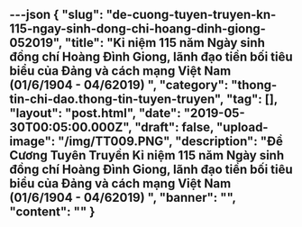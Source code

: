 ---json
{
    "slug": "de-cuong-tuyen-truyen-kn-115-ngay-sinh-dong-chi-hoang-dinh-giong-052019",
    "title": "Kỉ niệm 115 năm Ngày sinh đồng chí Hoàng Đình Giong, lãnh đạo  tiền bối tiêu biểu của Đảng và cách mạng Việt Nam (01/6/1904 - 04/62019) ",
    "category": "thong-tin-chi-dao.thong-tin-tuyen-truyen",
    "tag": [],
    "layout": "post.html",
    "date": "2019-05-30T00:05:00.000Z",
    "draft": false,
    "upload-image": "/img/TT009.PNG",
    "description": "Đề Cương Tuyên Truyền Kỉ niệm 115 năm Ngày sinh đồng chí Hoàng Đình Giong, lãnh đạo  tiền bối tiêu biểu của Đảng và cách mạng Việt Nam (01/6/1904 - 04/62019) ",
    "banner": "",
    "__content__": ""
}
---
<p><img alt="" src="/img/TT001.PNG" /></p>

<p><img alt="" src="/img/TT002.PNG" /></p>

<p><img alt="" src="/img/TT003.PNG" /></p>

<p><img alt="" src="/img/TT004.PNG" /></p>

<p><img alt="" src="/img/TT005.PNG" /></p>

<p><img alt="" src="/img/TT006.PNG" /></p>

<p><img alt="" src="/img/TT007.PNG" /></p>

<p><img alt="" src="/img/TT008.PNG" /></p>

<p><img alt="" src="/img/TT009.PNG" /></p>
